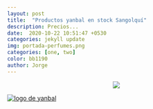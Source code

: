 ```yaml
---
layout: post
title:  "Productos yanbal en stock Sangolquí"
description: Precios...
date:  2020-10-22 10:51:47 +0530
categories: jekyll update
img: portada-perfumes.png
categories: [one, two]
color: bb1190
author: Jorge
---
```

<center>
<img src= https://res.cloudinary.com/dpky6fcf6/image/upload/v1610989396/Blog-Betty/Portadas/portada-crema1_wynali.jpg />
</center>

[logo2]: https://raw.githubusercontent.com/Betty-C/bef/gh-pages/assets/img/sitio.jpg
[yanbal]: https://betty-c.github.io/bef/ "clic para visitar Stock Betty"
[![logo de yanbal][logo2]][yanbal]
